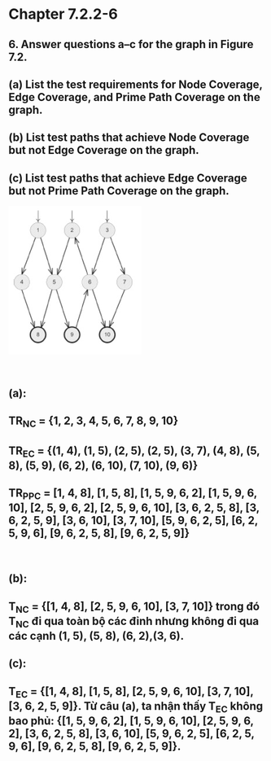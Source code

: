 # Chapter 7.2.2-6
## 6. Answer questions a–c for the graph in Figure 7.2.
## (a) List the test requirements for Node Coverage, Edge Coverage, and Prime Path Coverage on the graph.
## (b) List test paths that achieve Node Coverage but not Edge Coverage on the graph.
## (c) List test paths that achieve Edge Coverage but not Prime Path Coverage on the graph.

![](images/Chapter7-1.png)

<br>

## (a):
## TR<sub>NC</sub> = {1, 2, 3, 4, 5, 6, 7, 8, 9, 10}
## TR<sub>EC</sub> = {(1, 4), (1, 5), (2, 5), (2, 5), (3, 7), (4, 8), (5, 8), (5, 9), (6, 2), (6, 10), (7, 10), (9, 6)}
## TR<sub>PPC</sub> = [1, 4, 8], [1, 5, 8], [1, 5, 9, 6, 2], [1, 5, 9, 6, 10], [2, 5, 9, 6, 2], [2, 5, 9, 6, 10], [3, 6, 2, 5, 8], [3, 6, 2, 5, 9], [3, 6, 10], [3, 7, 10], [5, 9, 6, 2, 5], [6, 2, 5, 9, 6], [9, 6, 2, 5, 8], [9, 6, 2, 5, 9]}
<br>

## (b):
## T<sub>NC</sub> = {[1, 4, 8], [2, 5, 9, 6, 10], [3, 7, 10]} trong đó T<sub>NC</sub> đi qua toàn bộ các đỉnh nhưng không đi qua các cạnh (1, 5), (5, 8), (6, 2),(3, 6).

## (c):
## T<sub>EC</sub> = {[1, 4, 8], [1, 5, 8], [2, 5, 9, 6, 10], [3, 7, 10], [3, 6, 2, 5, 9]}. Từ câu (a), ta nhận thấy T<sub>EC</sub> không bao phủ: {[1, 5, 9, 6, 2], [1, 5, 9, 6, 10], [2, 5, 9, 6, 2], [3, 6, 2, 5, 8], [3, 6, 10], [5, 9, 6, 2, 5], [6, 2, 5, 9, 6], [9, 6, 2, 5, 8], [9, 6, 2, 5, 9]}.